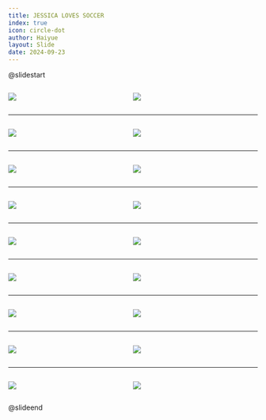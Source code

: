 ```yaml
---
title: JESSICA LOVES SOCCER
index: true
icon: circle-dot
author: Haiyue
layout: Slide
date: 2024-09-23
---
```

 
@slidestart

<div style="display:flex">
<div style="flex:1">

![](/reading/english/Level-L/JESSICA%20LOVES%20SOCCER/001.webp)
</div>
<div style="flex:1">

![](/reading/english/Level-L/JESSICA%20LOVES%20SOCCER/002.webp)
</div>
</div>

---

<div style="display:flex">
<div style="flex:1">

![](/reading/english/Level-L/JESSICA%20LOVES%20SOCCER/003.webp)
</div>
<div style="flex:1">

![](/reading/english/Level-L/JESSICA%20LOVES%20SOCCER/004.webp)
</div>
</div>

---

<div style="display:flex">
<div style="flex:1">

![](/reading/english/Level-L/JESSICA%20LOVES%20SOCCER/005.webp)
</div>
<div style="flex:1">

![](/reading/english/Level-L/JESSICA%20LOVES%20SOCCER/006.webp)
</div>
</div>

---

<div style="display:flex">
<div style="flex:1">

![](/reading/english/Level-L/JESSICA%20LOVES%20SOCCER/007.webp)
</div>
<div style="flex:1">

![](/reading/english/Level-L/JESSICA%20LOVES%20SOCCER/008.webp)
</div>
</div>

---

<div style="display:flex">
<div style="flex:1">

![](/reading/english/Level-L/JESSICA%20LOVES%20SOCCER/009.webp)
</div>
<div style="flex:1">

![](/reading/english/Level-L/JESSICA%20LOVES%20SOCCER/010.webp)
</div>
</div>

---

<div style="display:flex">
<div style="flex:1">

![](/reading/english/Level-L/JESSICA%20LOVES%20SOCCER/011.webp)
</div>
<div style="flex:1">

![](/reading/english/Level-L/JESSICA%20LOVES%20SOCCER/012.webp)
</div>
</div>

---

<div style="display:flex">
<div style="flex:1">

![](/reading/english/Level-L/JESSICA%20LOVES%20SOCCER/013.webp)
</div>
<div style="flex:1">

![](/reading/english/Level-L/JESSICA%20LOVES%20SOCCER/014.webp)
</div>
</div>

---

<div style="display:flex">
<div style="flex:1">

![](/reading/english/Level-L/JESSICA%20LOVES%20SOCCER/015.webp)
</div>
<div style="flex:1">

![](/reading/english/Level-L/JESSICA%20LOVES%20SOCCER/016.webp)
</div>
</div>

---

<div style="display:flex">
<div style="flex:1">

![](/reading/english/Level-L/JESSICA%20LOVES%20SOCCER/017.webp)
</div>
<div style="flex:1">

![](/reading/english/Level-L/JESSICA%20LOVES%20SOCCER/018.webp)
</div>
</div>

@slideend